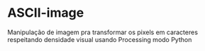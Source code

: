 # ASCII-image
Manipulação de imagem pra transformar os pixels em caracteres respeitando densidade visual usando Processing modo Python
